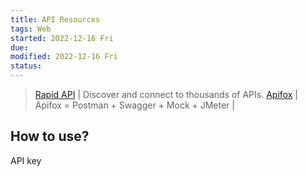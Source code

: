 ```yaml
---
title: API Resources
tags: Web  
started: 2022-12-16 Fri
due: 
modified: 2022-12-16 Fri
status: 
---
```

>[Rapid API](https://rapidapi.com/hub) | Discover and connect to thousands of APIs. 
>[Apifox](https://apifox.cn) | Apifox = Postman + Swagger + Mock + JMeter |

## How to use?
API key
